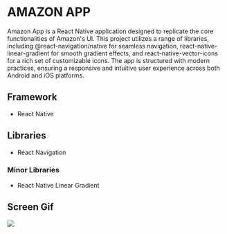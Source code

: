 <h1>AMAZON APP</h1>

Amazon App is a React Native application designed to replicate the core functionalities of Amazon's UI. This project utilizes a range of libraries, including @react-navigation/native for seamless navigation, react-native-linear-gradient for smooth gradient effects, and react-native-vector-icons for a rich set of customizable icons. The app is structured with modern practices, ensuring a responsive and intuitive user experience across both Android and iOS platforms.

<h2> Framework </h2>

- React Native

<h2> Libraries </h2>

- React Navigation

<h3> Minor Libraries </h3>

- React Native Linear Gradient

<h2> Screen Gif </h2>

![](amaz.gif)

